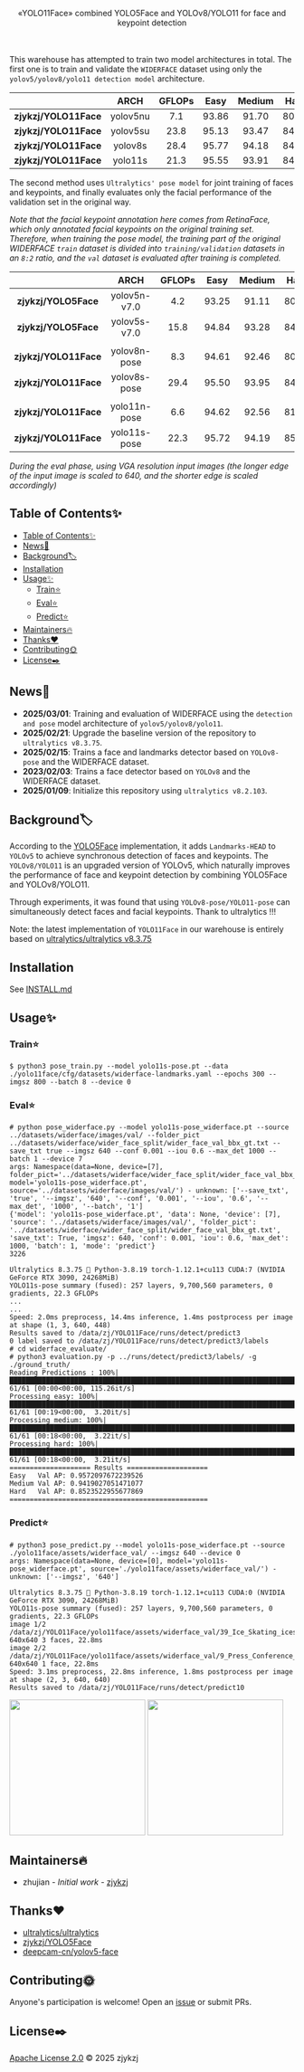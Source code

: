 <!-- <div align="right">
  Language:
    🇺🇸
  <a title="Chinese" href="./README.zh-CN.md">🇨🇳</a>
</div> -->

<div align="center"><a title="" href="https://github.com/zjykzj/YOLO11Face"><img align="center" src="yolo11face/assets/logo/YOLO11Face.png" alt=""></a></div>

<p align="center">
  «YOLO11Face» combined YOLO5Face and YOLOv8/YOLO11 for face and keypoint detection
<br>
<br>
  <a href="https://github.com/RichardLitt/standard-readme"><img src="https://img.shields.io/badge/standard--readme-OK-green.svg?style=flat-square" alt=""></a>
  <a href="https://conventionalcommits.org"><img src="https://img.shields.io/badge/Conventional%20Commits-1.0.0-yellow.svg" alt=""></a>
  <a href="http://commitizen.github.io/cz-cli/"><img src="https://img.shields.io/badge/commitizen-friendly-brightgreen.svg" alt=""></a>
</p>

This warehouse has attempted to train two model architectures in total. The first one is to train and validate the `WIDERFACE` dataset using only the `yolov5/yolov8/yolo11 detection model` architecture.

|                       |     ARCH     | GFLOPs | Easy  | Medium | Hard  |
|:---------------------:|:------------:|:------:|:-----:|:------:|:-----:|
| **zjykzj/YOLO11Face** |   yolov5nu   |  7.1   | 93.86 | 91.70  | 80.37 |
| **zjykzj/YOLO11Face** |   yolov5su   |  23.8  | 95.13 | 93.47  | 84.33 |
| **zjykzj/YOLO11Face** |   yolov8s    |  28.4  | 95.77 | 94.18  | 84.54 |
| **zjykzj/YOLO11Face** |   yolo11s    |  21.3  | 95.55 | 93.91  | 84.85 |

The second method uses `Ultralytics' pose model` for joint training of faces and keypoints, and finally evaluates only the facial performance of the validation set in the original way.

*Note that the facial keypoint annotation here comes from RetinaFace, which only annotated facial keypoints on the original training set. Therefore, when training the pose model, the training part of the original WIDERFACE `train` dataset is divided into `training/validation` datasets in an `8:2` ratio, and the `val` dataset is evaluated after training is completed.*

|                       |     ARCH     | GFLOPs | Easy  | Medium | Hard  |
|:---------------------:|:------------:|:------:|:-----:|:------:|:-----:|
| **zjykzj/YOLO5Face**  | yolov5n-v7.0 |  4.2   | 93.25 | 91.11  | 80.33 |
| **zjykzj/YOLO5Face**  | yolov5s-v7.0 |  15.8  | 94.84 | 93.28  | 84.67 |
|                       |              |        |       |        |       |
| **zjykzj/YOLO11Face** | yolov8n-pose |  8.3   | 94.61 | 92.46  | 80.98 |
| **zjykzj/YOLO11Face** | yolov8s-pose |  29.4  | 95.50 | 93.95  | 84.65 |
|                       |              |        |       |        |       |
| **zjykzj/YOLO11Face**  | yolo11n-pose |  6.6   | 94.62 | 92.56  | 81.02 |
| **zjykzj/YOLO11Face**  | yolo11s-pose |  22.3  | 95.72 | 94.19  | 85.24 |

*During the eval phase, using VGA resolution input images (the longer edge of the input image is scaled to 640, and the shorter edge is scaled accordingly)*

## Table of Contents✨

- [Table of Contents✨](#table-of-contents)
- [News🚀](#news)
- [Background🏷](#background)
- [Installation](#installation)
- [Usage✨](#usage)
  - [Train⭐](#train)
  - [Eval⭐](#eval)
  - [Predict⭐](#predict)
- [Maintainers🔥](#maintainers)
- [Thanks♥️](#thanks️)
- [Contributing🌞](#contributing)
- [License✒️](#license️)

## News🚀

* **2025/03/01**: Training and evaluation of WIDERFACE using the `detection and pose` model architecture of `yolov5/yolov8/yolo11`.
* **2025/02/21**: Upgrade the baseline version of the repository to `ultralytics v8.3.75`.
* **2025/02/15**: Trains a face and landmarks detector based on `YOLOv8-pose` and the WIDERFACE dataset.
* **2023/02/03**: Trains a face detector based on `YOLOv8` and the WIDERFACE dataset.
* **2025/01/09**: Initialize this repository using `ultralytics v8.2.103`.

## Background🏷

According to the [YOLO5Face](https://github.com/zjykzj/YOLO5Face) implementation, it adds `Landmarks-HEAD` to `YOLOv5` to achieve synchronous detection of faces and keypoints. The `YOLOv8/YOLO11` is an upgraded version of YOLOv5, which naturally improves the performance of face and keypoint detection by combining YOLO5Face and YOLOv8/YOLO11.

Through experiments, it was found that using `YOLOv8-pose/YOLO11-pose` can simultaneously detect faces and facial keypoints. Thank to ultralytics !!!

Note: the latest implementation of `YOLO11Face` in our warehouse is entirely based on [ultralytics/ultralytics v8.3.75](https://github.com/ultralytics/ultralytics/releases/tag/v8.3.75)

## Installation

See [INSTALL.md](./yolo8face/docs/INSTALL.md)

## Usage✨

### Train⭐ 

```shell
$ python3 pose_train.py --model yolo11s-pose.pt --data ./yolo11face/cfg/datasets/widerface-landmarks.yaml --epochs 300 --imgsz 800 --batch 8 --device 0
```

### Eval⭐ 

```shell
# python pose_widerface.py --model yolo11s-pose_widerface.pt --source ../datasets/widerface/images/val/ --folder_pict ../datasets/widerface/wider_face_split/wider_face_val_bbx_gt.txt --save_txt true --imgsz 640 --conf 0.001 --iou 0.6 --max_det 1000 --batch 1 --device 7
args: Namespace(data=None, device=[7], folder_pict='../datasets/widerface/wider_face_split/wider_face_val_bbx_gt.txt', model='yolo11s-pose_widerface.pt', source='../datasets/widerface/images/val/') - unknown: ['--save_txt', 'true', '--imgsz', '640', '--conf', '0.001', '--iou', '0.6', '--max_det', '1000', '--batch', '1']
{'model': 'yolo11s-pose_widerface.pt', 'data': None, 'device': [7], 'source': '../datasets/widerface/images/val/', 'folder_pict': '../datasets/widerface/wider_face_split/wider_face_val_bbx_gt.txt', 'save_txt': True, 'imgsz': 640, 'conf': 0.001, 'iou': 0.6, 'max_det': 1000, 'batch': 1, 'mode': 'predict'}
3226

Ultralytics 8.3.75 🚀 Python-3.8.19 torch-1.12.1+cu113 CUDA:7 (NVIDIA GeForce RTX 3090, 24268MiB)
YOLO11s-pose summary (fused): 257 layers, 9,700,560 parameters, 0 gradients, 22.3 GFLOPs
...
...
Speed: 2.0ms preprocess, 14.4ms inference, 1.4ms postprocess per image at shape (1, 3, 640, 448)
Results saved to /data/zj/YOLO11Face/runs/detect/predict3
0 label saved to /data/zj/YOLO11Face/runs/detect/predict3/labels
# cd widerface_evaluate/
# python3 evaluation.py -p ../runs/detect/predict3/labels/ -g ./ground_truth/
Reading Predictions : 100%|███████████████████████████████████████████████████████████████████████████████████████████████████████████████████████████████████████████████████| 61/61 [00:00<00:00, 115.26it/s]
Processing easy: 100%|█████████████████████████████████████████████████████████████████████████████████████████████████████████████████████████████████████████████████████████| 61/61 [00:19<00:00,  3.20it/s]
Processing medium: 100%|███████████████████████████████████████████████████████████████████████████████████████████████████████████████████████████████████████████████████████| 61/61 [00:18<00:00,  3.22it/s]
Processing hard: 100%|█████████████████████████████████████████████████████████████████████████████████████████████████████████████████████████████████████████████████████████| 61/61 [00:18<00:00,  3.21it/s]
==================== Results ====================
Easy   Val AP: 0.9572097672239526
Medium Val AP: 0.9419027051471077
Hard   Val AP: 0.8523522955677869
=================================================
```

### Predict⭐ 

```shell
# python3 pose_predict.py --model yolo11s-pose_widerface.pt --source ./yolo11face/assets/widerface_val/ --imgsz 640 --device 0
args: Namespace(data=None, device=[0], model='yolo11s-pose_widerface.pt', source='./yolo11face/assets/widerface_val/') - unknown: ['--imgsz', '640']

Ultralytics 8.3.75 🚀 Python-3.8.19 torch-1.12.1+cu113 CUDA:0 (NVIDIA GeForce RTX 3090, 24268MiB)
YOLO11s-pose summary (fused): 257 layers, 9,700,560 parameters, 0 gradients, 22.3 GFLOPs
image 1/2 /data/zj/YOLO11Face/yolo11face/assets/widerface_val/39_Ice_Skating_iceskiing_39_351.jpg: 640x640 3 faces, 22.8ms
image 2/2 /data/zj/YOLO11Face/yolo11face/assets/widerface_val/9_Press_Conference_Press_Conference_9_632.jpg: 640x640 1 face, 22.8ms
Speed: 3.1ms preprocess, 22.8ms inference, 1.8ms postprocess per image at shape (2, 3, 640, 640)
Results saved to /data/zj/YOLO11Face/runs/detect/predict10
```

<p align="left"><img src="yolo11face/assets/predict/9_Press_Conference_Press_Conference_9_632.jpg" height="240"\>  <img src="yolo11face/assets/predict/39_Ice_Skating_iceskiing_39_351.jpg" height="240"\></p>

## Maintainers🔥

* zhujian - *Initial work* - [zjykzj](https://github.com/zjykzj)

## Thanks♥️

* [ultralytics/ultralytics](https://github.com/ultralytics/ultralytics)
* [zjykzj/YOLO5Face](https://github.com/zjykzj/YOLO5Face)
* [deepcam-cn/yolov5-face](https://github.com/deepcam-cn/yolov5-face)

## Contributing🌞

Anyone's participation is welcome! Open an [issue](https://github.com/zjykzj/YOLO11Face/issues) or submit PRs.

## License✒️

[Apache License 2.0](LICENSE) © 2025 zjykzj